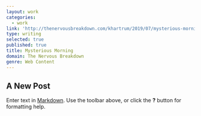 ```yaml
---
layout: work
categories:
  - work
link: 'http://thenervousbreakdown.com/khartrum/2019/07/mysterious-morning/'
type: writing
selected: true
published: true
title: Mysterious Morning
domain: The Nervous Breakdown
genre: Web Content
---
```

## A New Post

Enter text in [Markdown](http://daringfireball.net/projects/markdown/). Use the toolbar above, or click the **?** button for formatting help.
